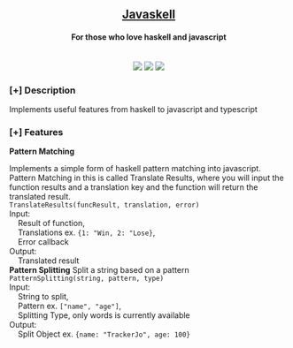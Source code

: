 <h2 align="center"><u>Javaskell</u></h2>

<h4 align="center"> For those who love haskell and javascript </h4>

<p align="center">
<br>
    <img src="https://img.shields.io/badge/Open%20Source-Yes-orange?style=flat-square">
    <img src="https://img.shields.io/badge/Made%20In-USA-green?style=flat-square">
    <img src="https://img.shields.io/badge/Written%20In-Typescript and Javascript-blue?style=flat-square">
</p>

### [+] Description
Implements useful features from haskell to javascript and typescript

### [+] Features
**Pattern Matching**

Implements a simple form of haskell pattern matching into javascript.\
Pattern Matching in this is called Translate Results, where you will input the function results and a translation key and the function will return the translated result. 
<br />
`TranslateResults(funcResult, translation, error)`\
Input:
<br />
    Result of function,
<br />
    Translations ex. `{1: "Win, 2: "Lose}`,
<br />
    Error callback
<br />
Output:
<br />
    Translated result
          <br />
**Pattern Splitting**
Split a string based on a pattern\
`PatternSplitting(string, pattern, type)`\
Input:
<br />
    String to split,
<br />
    Pattern ex. `["name", "age"]`,
<br />
    Splitting Type, only words is currently available
<br />
Output:
<br />
    Split Object ex. `{name: "TrackerJo", age: 100}`
    
